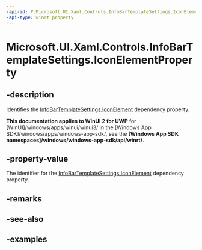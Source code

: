 ```yaml
---
-api-id: P:Microsoft.UI.Xaml.Controls.InfoBarTemplateSettings.IconElementProperty
-api-type: winrt property
---
```


# Microsoft.UI.Xaml.Controls.InfoBarTemplateSettings.IconElementProperty

<!--
public static Windows.UI.Xaml.DependencyProperty IconElementProperty { get; }
-->


## -description
Identifies the [InfoBarTemplateSettings.IconElement](infobartemplatesettings_iconelement.md) dependency property.

**This documentation applies to WinUI 2 for UWP** for [WinUI]/windows/apps/winui/winui3/ in the [Windows App SDK]/windows/apps/windows-app-sdk/, see the **[Windows App SDK namespaces]/windows/windows-app-sdk/api/winrt/**.

## -property-value
The identifier for the [InfoBarTemplateSettings.IconElement](infobartemplatesettings_iconelement.md) dependency property.

## -remarks

## -see-also

## -examples


